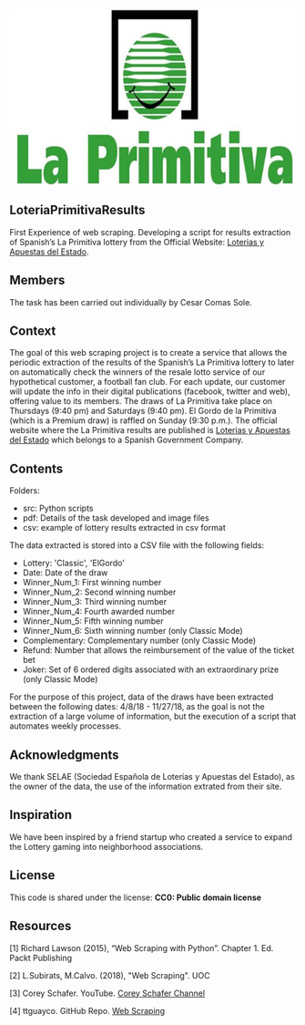 <p align="center"><img width="690" height="308" src="https://github.com/ccomassole/web-scraping-spanish-La-Primitiva-lottery-results/blob/master/pdf/loteriaprimitiva.jpg"></p>
<h2>LoteriaPrimitivaResults</h2>
First Experience of web scraping. Developing a script for results extraction of Spanish’s La Primitiva lottery from the Official Website: <a href="https://www.loteriasyapuestas.es">Loterias y Apuestas del Estado</a>.
<h2>Members</h2>
The task has been carried out individually by Cesar Comas Sole.
<h2>Context</h2>
The goal of this web scraping project is to create a service that allows the periodic extraction of the results of the Spanish’s La Primitiva lottery to later on automatically check the winners of the resale lotto service of our hypothetical customer, a football fan club.
For each update, our customer will update the info in their digital publications (facebook, twitter and web), offering value to its members.
The draws of La Primitiva take place on Thursdays (9:40 pm) and Saturdays (9:40 pm). El Gordo de la Primitiva (which is a Premium draw) is raffled on Sunday (9:30 p.m.).
The official website where the La Primitiva results are published is <a href="https://www.loteriasyapuestas.es">Loterias y Apuestas del Estado</a> which belongs to a Spanish Government Company.
<h2>Contents</h2>
<p>Folders:</p>
<p><ul>
  <li>src: Python scripts</li>
  <li>pdf: Details of the task developed and image files</li>
  <li>csv: example of lottery results extracted in csv format</li>
</ul></p>
<p>The data extracted is stored into a CSV file with the following fields:</p>
<p><ul>
  <li>Lottery: 'Classic', 'ElGordo'</li>
  <li>Date: Date of the draw</li>
  <li>Winner_Num_1: First winning number</li>
  <li>Winner_Num_2: Second winning number</li>
  <li>Winner_Num_3: Third winning number</li>
  <li>Winner_Num_4: Fourth awarded number</li>
  <li>Winner_Num_5: Fifth winning number</li>
  <li>Winner_Num_6: Sixth winning number (only Classic Mode)</li>
  <li>Complementary: Complementary number (only Classic Mode)</li>
  <li>Refund: Number that allows the reimbursement of the value of the ticket bet</li>
  <li>Joker: Set of 6 ordered digits associated with an extraordinary prize (only Classic Mode)</li>
</ul></p>
For the purpose of this project, data of the draws have been extracted between the following dates: 4/8/18 - 11/27/18, as the goal is not the extraction of a large volume of information, but the execution of a script that automates weekly processes.
<h2>Acknowledgments</h2>
We thank SELAE (Sociedad Española de Loterias y Apuestas del Estado), as the owner of the data, the use of the information extrated from their site.
<h2>Inspiration</h2>
We have been inspired by a friend startup who created a service to expand the Lottery gaming into neighborhood associations.
<h2>License</h2>
<p>This code is shared under the license: <b>CC0: Public domain license</b></p>
<h2>Resources</h2>
<p>[1] Richard Lawson (2015), “Web Scraping with Python”. Chapter 1. Ed. Packt Publishing</p>
<p>[2] L.Subirats, M.Calvo. (2018), "Web Scraping". UOC</p>
<p>[3] Corey Schafer. YouTube. <a href="https://www.youtube.com/channel/UCCezIgC97PvUuR4_gbFUs5g">Corey Schafer Channel </a></p>
<p>[4] ttguayco. GitHub Repo. <a href="https://github.com/tteguayco/Web-scraping">Web Scraping</a></p>
